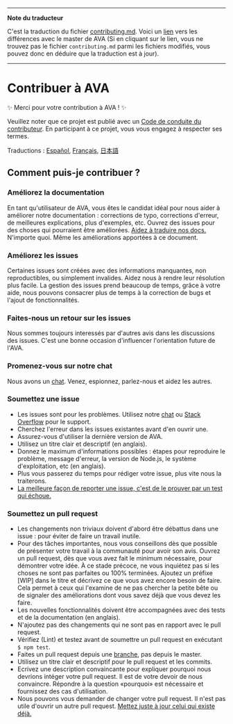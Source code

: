 ___
**Note du traducteur**

C'est la traduction du fichier [contributing.md](https://github.com/sindresorhus/ava/blob/master/contributing.md). Voici un [lien](https://github.com/sindresorhus/ava/compare/d72723b9154f992b62b1e995bd7756cb93e7674c...master#diff-cc4aac3e9be04e0413c9520f223b493c) vers les différences avec le master de AVA (Si en cliquant sur le lien, vous ne trouvez pas le fichier `contributing.md` parmi les fichiers modifiés, vous pouvez donc en déduire que la traduction est à jour).
___
# Contribuer à AVA

✨ Merci pour votre contribution à AVA ! ✨

Veuillez noter que ce projet est publié avec un [Code de conduite du contributeur](code-of-conduct.md). En participant à ce projet, vous vous engagez à respecter ses termes.

Traductions : [Español](https://github.com/sindresorhus/ava-docs/blob/master/es_ES/contributing.md), [Français](https://github.com/sindresorhus/ava-docs/blob/master/fr_FR/contributing.md), [日本語](https://github.com/sindresorhus/ava-docs/blob/master/ja_JP/contributing.md)

## Comment puis-je contribuer ?

### Améliorez la documentation

En tant qu'utilisateur de AVA, vous êtes le candidat idéal pour nous aider à améliorer notre documentation : corrections de typo, corrections d'erreur, de meilleures explications, plus d'exemples, etc. Ouvrez des issues pour des choses qui pourraient être améliorées. [Aidez à traduire nos docs.](https://github.com/sindresorhus/ava-docs) N'importe quoi. Même les améliorations apportées à ce document.

### Améliorez les issues

Certaines issues sont créées avec des informations manquantes, non reproductibles, ou simplement invalides. Aidez nous à rendre leur résolution plus facile. La gestion des issues prend beaucoup de temps, grâce à votre aide, nous pouvons consacrer plus de temps à la correction de bugs et l'ajout de fonctionnalités.

### Faites-nous un retour sur les issues

Nous sommes toujours interessés par d'autres avis dans les discussions des issues. C'est une bonne occasion d'influencer l'orientation future de l'AVA.

### Promenez-vous sur notre chat

Nous avons un [chat](https://gitter.im/sindresorhus/ava). Venez, espionnez, parlez-nous et aidez les autres.

### Soumettez une issue

- Les issues sont pour les problèmes. Utilisez notre [chat](https://gitter.im/sindresorhus/ava) ou [Stack Overflow](https://stackoverflow.com/questions/tagged/ava) pour le support.
- Cherchez l'erreur dans les issues existantes avant d'en ouvrir une.
- Assurez-vous d'utiliser la dernière version de AVA.
- Utilisez un titre clair et descriptif (en anglais).
- Donnez le maximum d'informations possibles : étapes pour reproduire le problème, message d'erreur, la version de Node.js, le système d'exploitation, etc (en anglais).
- Plus vous passerez du temps pour rédiger votre issue, plus vite nous la traiterons.
- [La meilleure façon de reporter une issue, c'est de le prouver par un test qui échoue.](https://twitter.com/sindresorhus/status/579306280495357953)

### Soumettez un pull request

- Les changements non triviaux doivent d'abord être débattus dans une issue : pour éviter de faire un travail inutile.
- Pour des tâches importantes, nous vous conseillons dès que possible de présenter votre travail à la communauté pour avoir son avis. Ouvrez un pull request, dès que vous avez fait le minimum nécessaire, pour démontrer votre idée. À ce stade précoce, ne vous inquiétez pas si les choses ne sont pas parfaites ou 100% terminées. Ajoutez un préfixe [WIP] dans le titre et décrivez ce que vous avez encore besoin de faire. Cela permet à ceux qui l'examine de ne pas chercher la petite bête ou de signaler des améliorations dont vous savez déjà que vous devez les faire.
- Les nouvelles fonctionnalités doivent être accompagnées avec des tests et de la documentation (en anglais).
- N'ajoutez pas des changements qui ne sont pas en rapport avec le pull request.
- Vérifiez (Lint) et testez avant de soumettre un pull request en exécutant `$ npm test`.
- Faites un pull request depuis une [branche](https://github.com/dchelimsky/rspec/wiki/Topic-Branches), pas depuis le master.
- Utilisez un titre clair et descriptif pour le pull request et les commits.
- Ecrivez une description convaincante pour expliquer pourquoi nous devrions intéger votre pull request. Il est de votre devoir de nous convaincre. Répondre à la question «pourquoi» est nécessaire et fournissez des cas d'utilisation.
- Nous pouvons vous demander de changer votre pull request. Il n'est pas utile d'ouvrir un autre pull request. [Mettez juste à jour celui qui existe déjà.](https://github.com/RichardLitt/docs/blob/master/amending-a-commit-guide.md)

